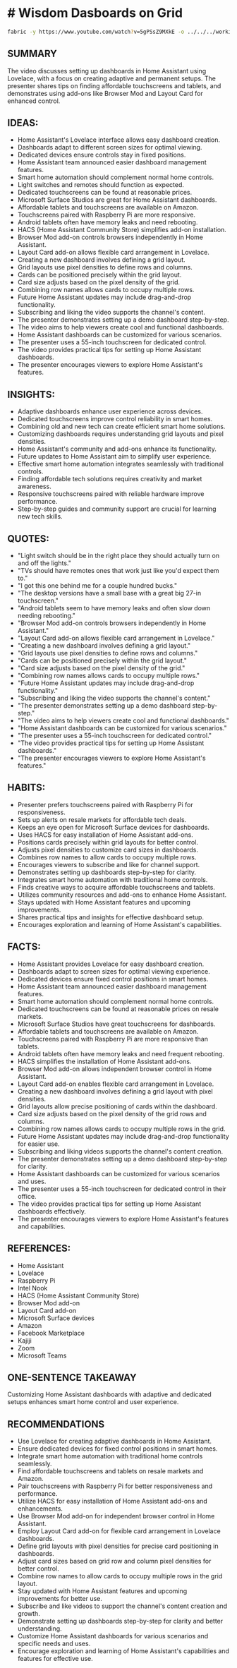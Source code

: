 # # Wisdom Dasboards on Grid

```bash
fabric -y https://www.youtube.com/watch?v=5gPSsZ9MXkE -o ../../../working/foamy-stuff/Fabric/dasboards-on-grid-wisdom.md -p extract_wisdom
```

## SUMMARY

The video discusses setting up dashboards in Home Assistant using Lovelace, with a focus on creating adaptive and permanent setups. The presenter shares tips on finding affordable touchscreens and tablets, and demonstrates using add-ons like Browser Mod and Layout Card for enhanced control.

## IDEAS:

- Home Assistant's Lovelace interface allows easy dashboard creation.
- Dashboards adapt to different screen sizes for optimal viewing.
- Dedicated devices ensure controls stay in fixed positions.
- Home Assistant team announced easier dashboard management features.
- Smart home automation should complement normal home controls.
- Light switches and remotes should function as expected.
- Dedicated touchscreens can be found at reasonable prices.
- Microsoft Surface Studios are great for Home Assistant dashboards.
- Affordable tablets and touchscreens are available on Amazon.
- Touchscreens paired with Raspberry Pi are more responsive.
- Android tablets often have memory leaks and need rebooting.
- HACS (Home Assistant Community Store) simplifies add-on installation.
- Browser Mod add-on controls browsers independently in Home Assistant.
- Layout Card add-on allows flexible card arrangement in Lovelace.
- Creating a new dashboard involves defining a grid layout.
- Grid layouts use pixel densities to define rows and columns.
- Cards can be positioned precisely within the grid layout.
- Card size adjusts based on the pixel density of the grid.
- Combining row names allows cards to occupy multiple rows.
- Future Home Assistant updates may include drag-and-drop functionality.
- Subscribing and liking the video supports the channel's content.
- The presenter demonstrates setting up a demo dashboard step-by-step.
- The video aims to help viewers create cool and functional dashboards.
- Home Assistant dashboards can be customized for various scenarios.
- The presenter uses a 55-inch touchscreen for dedicated control.
- The video provides practical tips for setting up Home Assistant dashboards.
- The presenter encourages viewers to explore Home Assistant's features.

## INSIGHTS:

- Adaptive dashboards enhance user experience across devices.
- Dedicated touchscreens improve control reliability in smart homes.
- Combining old and new tech can create efficient smart home solutions.
- Customizing dashboards requires understanding grid layouts and pixel densities.
- Home Assistant's community and add-ons enhance its functionality.
- Future updates to Home Assistant aim to simplify user experience.
- Effective smart home automation integrates seamlessly with traditional controls.
- Finding affordable tech solutions requires creativity and market awareness.
- Responsive touchscreens paired with reliable hardware improve performance.
- Step-by-step guides and community support are crucial for learning new tech skills.

## QUOTES:

- "Light switch should be in the right place they should actually turn on and off the lights."
- "TVs should have remotes ones that work just like you'd expect them to."
- "I got this one behind me for a couple hundred bucks."
- "The desktop versions have a small base with a great big 27-in touchscreen."
- "Android tablets seem to have memory leaks and often slow down needing rebooting."
- "Browser Mod add-on controls browsers independently in Home Assistant."
- "Layout Card add-on allows flexible card arrangement in Lovelace."
- "Creating a new dashboard involves defining a grid layout."
- "Grid layouts use pixel densities to define rows and columns."
- "Cards can be positioned precisely within the grid layout."
- "Card size adjusts based on the pixel density of the grid."
- "Combining row names allows cards to occupy multiple rows."
- "Future Home Assistant updates may include drag-and-drop functionality."
- "Subscribing and liking the video supports the channel's content."
- "The presenter demonstrates setting up a demo dashboard step-by-step."
- "The video aims to help viewers create cool and functional dashboards."
- "Home Assistant dashboards can be customized for various scenarios."
- "The presenter uses a 55-inch touchscreen for dedicated control."
- "The video provides practical tips for setting up Home Assistant dashboards."
- "The presenter encourages viewers to explore Home Assistant's features."

## HABITS:

- Presenter prefers touchscreens paired with Raspberry Pi for responsiveness.
- Sets up alerts on resale markets for affordable tech deals.
- Keeps an eye open for Microsoft Surface devices for dashboards.
- Uses HACS for easy installation of Home Assistant add-ons.
- Positions cards precisely within grid layouts for better control.
- Adjusts pixel densities to customize card sizes in dashboards.
- Combines row names to allow cards to occupy multiple rows.
- Encourages viewers to subscribe and like for channel support.
- Demonstrates setting up dashboards step-by-step for clarity.
- Integrates smart home automation with traditional home controls.
- Finds creative ways to acquire affordable touchscreens and tablets.
- Utilizes community resources and add-ons to enhance Home Assistant.
- Stays updated with Home Assistant features and upcoming improvements.
- Shares practical tips and insights for effective dashboard setup.
- Encourages exploration and learning of Home Assistant's capabilities.

## FACTS:

- Home Assistant provides Lovelace for easy dashboard creation.
- Dashboards adapt to screen sizes for optimal viewing experience.
- Dedicated devices ensure fixed control positions in smart homes.
- Home Assistant team announced easier dashboard management features.
- Smart home automation should complement normal home controls.
- Dedicated touchscreens can be found at reasonable prices on resale markets.
- Microsoft Surface Studios have great touchscreens for dashboards.
- Affordable tablets and touchscreens are available on Amazon.
- Touchscreens paired with Raspberry Pi are more responsive than tablets.
- Android tablets often have memory leaks and need frequent rebooting.
- HACS simplifies the installation of Home Assistant add-ons.
- Browser Mod add-on allows independent browser control in Home Assistant.
- Layout Card add-on enables flexible card arrangement in Lovelace.
- Creating a new dashboard involves defining a grid layout with pixel densities.
- Grid layouts allow precise positioning of cards within the dashboard.
- Card size adjusts based on the pixel density of the grid rows and columns.
- Combining row names allows cards to occupy multiple rows in the grid.
- Future Home Assistant updates may include drag-and-drop functionality for easier use.
- Subscribing and liking videos supports the channel's content creation.
- The presenter demonstrates setting up a demo dashboard step-by-step for clarity.
- Home Assistant dashboards can be customized for various scenarios and uses.
- The presenter uses a 55-inch touchscreen for dedicated control in their office.
- The video provides practical tips for setting up Home Assistant dashboards effectively.
- The presenter encourages viewers to explore Home Assistant's features and capabilities.

## REFERENCES:

- Home Assistant
- Lovelace
- Raspberry Pi
- Intel Nook
- HACS (Home Assistant Community Store)
- Browser Mod add-on
- Layout Card add-on
- Microsoft Surface devices
- Amazon
- Facebook Marketplace
- Kajiji
- Zoom
- Microsoft Teams

## ONE-SENTENCE TAKEAWAY

Customizing Home Assistant dashboards with adaptive and dedicated setups enhances smart home control and user experience.

## RECOMMENDATIONS

- Use Lovelace for creating adaptive dashboards in Home Assistant.
- Ensure dedicated devices for fixed control positions in smart homes.
- Integrate smart home automation with traditional home controls seamlessly.
- Find affordable touchscreens and tablets on resale markets and Amazon.
- Pair touchscreens with Raspberry Pi for better responsiveness and performance.
- Utilize HACS for easy installation of Home Assistant add-ons and enhancements.
- Use Browser Mod add-on for independent browser control in Home Assistant.
- Employ Layout Card add-on for flexible card arrangement in Lovelace dashboards.
- Define grid layouts with pixel densities for precise card positioning in dashboards.
- Adjust card sizes based on grid row and column pixel densities for better control.
- Combine row names to allow cards to occupy multiple rows in the grid layout.
- Stay updated with Home Assistant features and upcoming improvements for better use.
- Subscribe and like videos to support the channel's content creation and growth.
- Demonstrate setting up dashboards step-by-step for clarity and better understanding.
- Customize Home Assistant dashboards for various scenarios and specific needs and uses.
- Encourage exploration and learning of Home Assistant's capabilities and features for effective use.